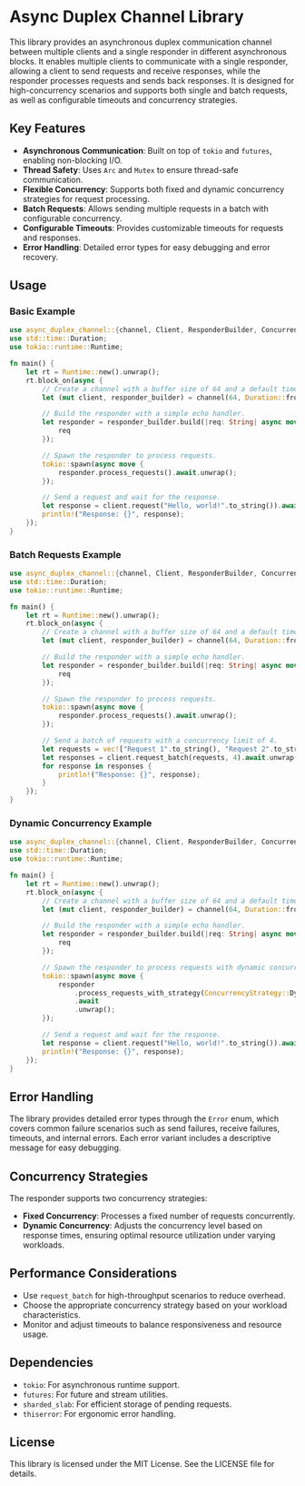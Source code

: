 # Async Duplex Channel Library

This library provides an asynchronous duplex communication channel between multiple clients and a single responder 
in different asynchronous blocks. It enables multiple clients to communicate with a single responder, 
allowing a client to send requests and receive responses, while the responder processes requests
and sends back responses. It is designed for high-concurrency scenarios and supports both single
and batch requests, as well as configurable timeouts and concurrency strategies.

## Key Features
- **Asynchronous Communication**: Built on top of `tokio` and `futures`, enabling non-blocking I/O.
- **Thread Safety**: Uses `Arc` and `Mutex` to ensure thread-safe communication.
- **Flexible Concurrency**: Supports both fixed and dynamic concurrency strategies for request processing.
- **Batch Requests**: Allows sending multiple requests in a batch with configurable concurrency.
- **Configurable Timeouts**: Provides customizable timeouts for requests and responses.
- **Error Handling**: Detailed error types for easy debugging and error recovery.

## Usage

### Basic Example

```rust
use async_duplex_channel::{channel, Client, ResponderBuilder, ConcurrencyStrategy};
use std::time::Duration;
use tokio::runtime::Runtime;

fn main() {
    let rt = Runtime::new().unwrap();
    rt.block_on(async {
        // Create a channel with a buffer size of 64 and a default timeout of 2 seconds.
        let (mut client, responder_builder) = channel(64, Duration::from_secs(2));

        // Build the responder with a simple echo handler.
        let responder = responder_builder.build(|req: String| async move {
            req
        });

        // Spawn the responder to process requests.
        tokio::spawn(async move {
            responder.process_requests().await.unwrap();
        });

        // Send a request and wait for the response.
        let response = client.request("Hello, world!".to_string()).await.unwrap();
        println!("Response: {}", response);
    });
}
```

### Batch Requests Example

```rust
use async_duplex_channel::{channel, Client, ResponderBuilder, ConcurrencyStrategy};
use std::time::Duration;
use tokio::runtime::Runtime;

fn main() {
    let rt = Runtime::new().unwrap();
    rt.block_on(async {
        // Create a channel with a buffer size of 64 and a default timeout of 2 seconds.
        let (mut client, responder_builder) = channel(64, Duration::from_secs(2));

        // Build the responder with a simple echo handler.
        let responder = responder_builder.build(|req: String| async move {
            req
        });

        // Spawn the responder to process requests.
        tokio::spawn(async move {
            responder.process_requests().await.unwrap();
        });

        // Send a batch of requests with a concurrency limit of 4.
        let requests = vec!["Request 1".to_string(), "Request 2".to_string()];
        let responses = client.request_batch(requests, 4).await.unwrap();
        for response in responses {
            println!("Response: {}", response);
        }
    });
}
```

### Dynamic Concurrency Example

```rust
use async_duplex_channel::{channel, Client, ResponderBuilder, ConcurrencyStrategy};
use std::time::Duration;
use tokio::runtime::Runtime;

fn main() {
    let rt = Runtime::new().unwrap();
    rt.block_on(async {
        // Create a channel with a buffer size of 64 and a default timeout of 2 seconds.
        let (mut client, responder_builder) = channel(64, Duration::from_secs(2));

        // Build the responder with a simple echo handler.
        let responder = responder_builder.build(|req: String| async move {
            req
        });

        // Spawn the responder to process requests with dynamic concurrency.
        tokio::spawn(async move {
            responder
                .process_requests_with_strategy(ConcurrencyStrategy::Dynamic(4, 16))
                .await
                .unwrap();
        });

        // Send a request and wait for the response.
        let response = client.request("Hello, world!".to_string()).await.unwrap();
        println!("Response: {}", response);
    });
}
```

## Error Handling

The library provides detailed error types through the `Error` enum, which covers common failure
scenarios such as send failures, receive failures, timeouts, and internal errors. Each error variant
includes a descriptive message for easy debugging.

## Concurrency Strategies

The responder supports two concurrency strategies:
- **Fixed Concurrency**: Processes a fixed number of requests concurrently.
- **Dynamic Concurrency**: Adjusts the concurrency level based on response times, ensuring optimal
  resource utilization under varying workloads.

## Performance Considerations
- Use `request_batch` for high-throughput scenarios to reduce overhead.
- Choose the appropriate concurrency strategy based on your workload characteristics.
- Monitor and adjust timeouts to balance responsiveness and resource usage.

## Dependencies
- `tokio`: For asynchronous runtime support.
- `futures`: For future and stream utilities.
- `sharded_slab`: For efficient storage of pending requests.
- `thiserror`: For ergonomic error handling.

## License
This library is licensed under the MIT License. See the LICENSE file for details.
